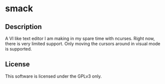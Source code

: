 # smack
## Description
A VI like text editor I am making in my spare time with ncurses. Right now,
there is very limited support. Only moving the cursors around in visual mode
is supported.
## License
This software is licensed under the GPLv3 only.
